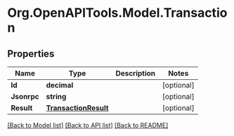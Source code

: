 
# Org.OpenAPITools.Model.Transaction

## Properties

Name | Type | Description | Notes
------------ | ------------- | ------------- | -------------
**Id** | **decimal** |  | [optional] 
**Jsonrpc** | **string** |  | [optional] 
**Result** | [**TransactionResult**](TransactionResult.md) |  | [optional] 

[[Back to Model list]](../README.md#documentation-for-models)
[[Back to API list]](../README.md#documentation-for-api-endpoints)
[[Back to README]](../README.md)

